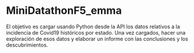 # MiniDatathonF5_emma
El objetivo es cargar usando Python desde la API los datos relativos a la incidencia de Covid19 históricos por estado. Una vez cargados, hacer una
exploración de esos datos y elaborar un informe con las conclusiones y los descubrimientos.

